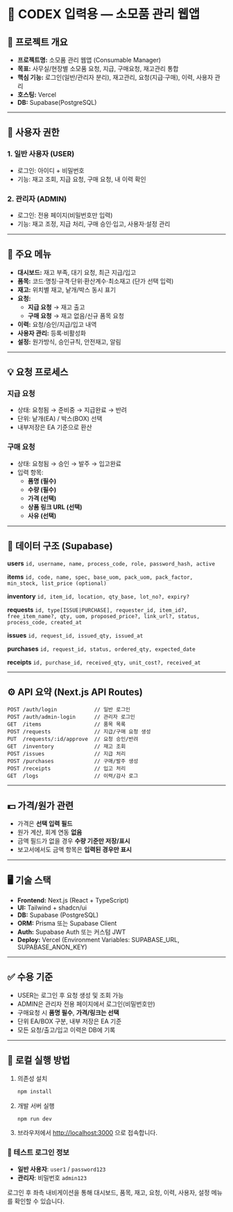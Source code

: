 # 🧾 CODEX 입력용 — 소모품 관리 웹앱

## 📌 프로젝트 개요
- **프로젝트명:** 소모품 관리 웹앱 (Consumable Manager)
- **목표:** 사무실/현장별 소모품 요청, 지급, 구매요청, 재고관리 통합
- **핵심 기능:** 로그인(일반/관리자 분리), 재고관리, 요청(지급·구매), 이력, 사용자 관리
- **호스팅:** Vercel
- **DB:** Supabase(PostgreSQL)

---

## 👥 사용자 권한
### 1. 일반 사용자 (USER)
- 로그인: 아이디 + 비밀번호
- 기능: 재고 조회, 지급 요청, 구매 요청, 내 이력 확인

### 2. 관리자 (ADMIN)
- 로그인: 전용 페이지(비밀번호만 입력)
- 기능: 재고 조정, 지급 처리, 구매 승인·입고, 사용자·설정 관리

---

## 🧱 주요 메뉴
- **대시보드:** 재고 부족, 대기 요청, 최근 지급/입고
- **품목:** 코드·명칭·규격·단위·환산계수·최소재고 (단가 선택 입력)
- **재고:** 위치별 재고, 낱개/박스 동시 표기
- **요청:**
  - **지급 요청** → 재고 출고
  - **구매 요청** → 재고 없음/신규 품목 요청
- **이력:** 요청/승인/지급/입고 내역
- **사용자 관리:** 등록·비활성화
- **설정:** 원가방식, 승인규칙, 안전재고, 알림

---

## 💡 요청 프로세스
### 지급 요청
- 상태: 요청됨 → 준비중 → 지급완료 → 반려
- 단위: 낱개(EA) / 박스(BOX) 선택
- 내부저장은 EA 기준으로 환산

### 구매 요청
- 상태: 요청됨 → 승인 → 발주 → 입고완료
- 입력 항목:
  - **품명 (필수)**
  - **수량 (필수)**
  - **가격 (선택)**
  - **상품 링크 URL (선택)**
  - **사유 (선택)**

---

## 🧮 데이터 구조 (Supabase)
**users**
`id, username, name, process_code, role, password_hash, active`

**items**
`id, code, name, spec, base_uom, pack_uom, pack_factor, min_stock, list_price (optional)`

**inventory**
`id, item_id, location, qty_base, lot_no?, expiry?`

**requests**
`id, type[ISSUE|PURCHASE], requester_id, item_id?, free_item_name?, qty, uom, proposed_price?, link_url?, status, process_code, created_at`

**issues**
`id, request_id, issued_qty, issued_at`

**purchases**
`id, request_id, status, ordered_qty, expected_date`

**receipts**
`id, purchase_id, received_qty, unit_cost?, received_at`

---

## ⚙️ API 요약 (Next.js API Routes)
```
POST /auth/login            // 일반 로그인
POST /auth/admin-login      // 관리자 로그인
GET  /items                 // 품목 목록
POST /requests              // 지급/구매 요청 생성
PUT  /requests/:id/approve  // 요청 승인/반려
GET  /inventory             // 재고 조회
POST /issues                // 지급 처리
POST /purchases             // 구매/발주 생성
POST /receipts              // 입고 처리
GET  /logs                  // 이력/감사 로그
```

---

## 💵 가격/원가 관련
- 가격은 **선택 입력 필드**
- 원가 계산, 회계 연동 **없음**
- 금액 필드가 없을 경우 **수량 기준만 저장/표시**
- 보고서에서도 금액 항목은 **입력된 경우만 표시**

---

## 🖥️ 기술 스택
- **Frontend:** Next.js (React + TypeScript)
- **UI:** Tailwind + shadcn/ui
- **DB:** Supabase (PostgreSQL)
- **ORM:** Prisma 또는 Supabase Client
- **Auth:** Supabase Auth 또는 커스텀 JWT
- **Deploy:** Vercel (Environment Variables: SUPABASE_URL, SUPABASE_ANON_KEY)

---

## ✅ 수용 기준
- USER는 로그인 후 요청 생성 및 조회 가능
- ADMIN은 관리자 전용 페이지에서 로그인(비밀번호만)
- 구매요청 시 **품명 필수**, **가격/링크는 선택**
- 단위 EA/BOX 구분, 내부 저장은 EA 기준
- 모든 요청/출고/입고 이력은 DB에 기록

---

## 🚀 로컬 실행 방법
1. 의존성 설치
   ```bash
   npm install
   ```
2. 개발 서버 실행
   ```bash
   npm run dev
   ```
3. 브라우저에서 [http://localhost:3000](http://localhost:3000) 으로 접속합니다.

### 🔐 테스트 로그인 정보
- **일반 사용자**: `user1` / `password123`
- **관리자**: 비밀번호 `admin123`

로그인 후 좌측 내비게이션을 통해 대시보드, 품목, 재고, 요청, 이력, 사용자, 설정 메뉴를 확인할 수 있습니다.
